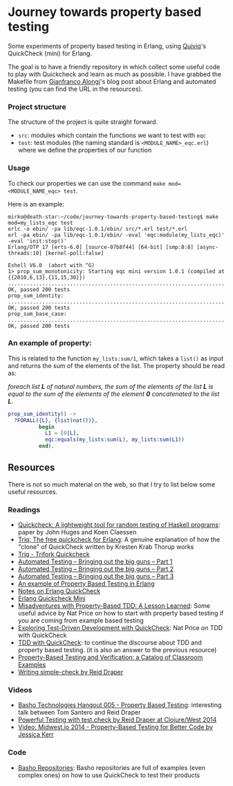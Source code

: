 # Journey towards property based testing
Some experiments of property based testing in Erlang, using [Quiviq](http://www.quviq.com/)'s QuickCheck (mini) for Erlang.

The goal is to have a friendly repository in which collect some useful code to play with Quickcheck and learn as much as possible. I have grabbed the Makefile from [Gianfranco Alongi](https://github.com/Gianfrancoalongi)'s blog post about Erlang and automated testing (you can find the URL in the resources).

### Project structure

The structure of the project is quite straight forward.
- `src`: modules which contain the functions we want to test with `eqc`
- `test`: test modules (the naming standard is `<MODULE_NAME>_eqc.erl`) where we define the properties of our function

### Usage

To check our properties we can use the command `make mod=<MODULE_NAME_eqc> test`.

Here is an example:

```shell
mirko@death-star:~/code/journey-towards-property-based-testing$ make mod=my_lists_eqc test
erlc -o ebin/ -pa lib/eqc-1.0.1/ebin/ src/*.erl test/*.erl
erl -pa ebin/ -pa lib/eqc-1.0.1/ebin/ -eval 'eqc:module(my_lists_eqc)' -eval 'init:stop()'
Erlang/OTP 17 [erts-6.0] [source-07b8f44] [64-bit] [smp:8:8] [async-threads:10] [kernel-poll:false]

Eshell V6.0  (abort with ^G)
1> prop_sum_monotonicity: Starting eqc mini version 1.0.1 (compiled at {{2010,6,13},{11,15,30}})
........................................................................................................................................................................................................
OK, passed 200 tests
prop_sum_identity: ........................................................................................................................................................................................................
OK, passed 200 tests
prop_sum_base_case: ........................................................................................................................................................................................................
OK, passed 200 tests
```

### An example of property:

This is related to the function `my_lists:sum/1`, which takes a `list()` as input and returns the sum of the elements of the list.
The property should be read as: 

_foreach list **L** of natural numbers, the sum of the elements of the list **L** is equal to the sum of the elements of the element **0** concatenated to the list **L**_.

```erlang
prop_sum_identity() ->
  ?FORALL({L}, {list(nat())},
          begin
            L1 = [0|L],
            eqc:equals(my_lists:sum(L), my_lists:sum(L1))
          end).
```


## Resources
There is not so much material on the web, so that I try to list below some useful resources.

### Readings
- [Quickcheck: A lightweight tool for random testing of Haskell programs](http://www.eecs.northwestern.edu/~robby/courses/395-495-2009-fall/quick.pdf): paper by John Huges and Koen Claessen
- [Triq: The free quickcheck for Erlang](http://www.javalimit.com/2010/05/triq-the-free-quickcheck-for-erlang.html):
A genuine explanation of how the "clone" of QuickCheck written by Kresten Krab Thorup works
- [Triq - Trifork Quickcheck](https://github.com/krestenkrab/triq)
- [Automated Testing – Bringing out the big guns – Part 1](http://erlcode.wordpress.com/2010/11/10/automated-testing-bringing-out-the-big-guns-part-1/)
- [Automated Testing – Bringing out the big guns – Part 2](https://erlcode.wordpress.com/2010/11/21/automated-testing-%E2%80%93-bringing-out-the-big-guns-%E2%80%93-part-2/)
- [Automated Testing – Bringing out the big guns – Part 3](https://erlcode.wordpress.com/2010/12/05/automated-testing-%E2%80%93-bringing-out-the-big-guns-%E2%80%93-part-3/)
- [An example of Property Based Testing in Erlang](http://jlouisramblings.blogspot.it/2011/12/example-of-property-based-testing-in.html)
- [Notes on Erlang QuickCheck](http://roberto-aloi.com/erlang/notes-on-erlang-quickcheck/)
- [Erlang Quickcheck Mini](https://github.com/rpt/eqcmini)
- [Misadventures with Property-Based TDD: A Lesson Learned](http://www.natpryce.com/articles/000800.html): Some useful advice by Nat Price on how to start with property based testing if you are coming from example based testing
- [Exploring Test-Driven Development with QuickCheck](http://www.natpryce.com/articles/000795.html): Nat Price on TDD with QuickCheck
- [TDD with QuickCheck](http://primitive-automaton.logdown.com/posts/142511/tdd-with-quickcheck): to continue the discourse about TDD and property based testing. (it is also an answer to the previous resource)
- [Property-Based Testing and Verification: a Catalog of Classroom Examples](http://www.cs.ou.edu/~rlpage/SEcollab/rlpIFL2011.pdf)
- [Writing simple-check by Reid Draper](http://reiddraper.com/writing-simple-check/)



### Videos
- [Basho Technologies Hangout 005 - Property Based Testing](https://www.youtube.com/watch?v=D06M8NMJYCw): interesting talk between Tom Santero and Reid Draper
- [Powerful Testing with test.check by Reid Draper at Clojure/West 2014](https://www.youtube.com/watch?v=JMhNINPo__g)
- [Video: Midwest.io 2014 - Property-Based Testing for Better Code by Jessica Kerr](https://www.youtube.com/watch?v=shngiiBfD80)

### Code
- [Basho Repositories](https://github.com/basho): Basho repositories are full of examples (even complex ones) on how to use QuickCheck to test their products
